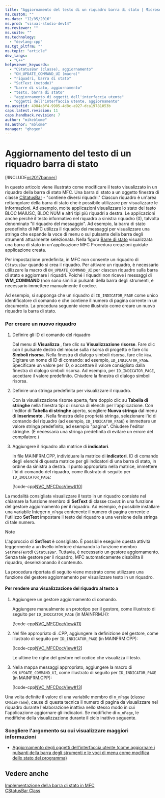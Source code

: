 ```yaml
---
title: "Aggiornamento del testo di un riquadro barra di stato | Microsoft Docs"
ms.custom: ""
ms.date: "12/05/2016"
ms.prod: "visual-studio-dev14"
ms.reviewer: ""
ms.suite: ""
ms.technology: 
  - "devlang-cpp"
ms.tgt_pltfrm: ""
ms.topic: "article"
dev_langs: 
  - "C++"
helpviewer_keywords: 
  - "CStatusBar (classe), aggiornamento"
  - "ON_UPDATE_COMMAND_UI (macro)"
  - "riquadri, barra di stato"
  - "SetText (metodo)"
  - "barre di stato, aggiornamento"
  - "testo, barra di stato"
  - "aggiornamento di oggetti dell'interfaccia utente"
  - "oggetti dell'interfaccia utente, aggiornamento"
ms.assetid: 4984a3f4-9905-4d8c-a927-dca19781053b
caps.latest.revision: 11
caps.handback.revision: 7
author: "mikeblome"
ms.author: "mblome"
manager: "ghogen"
---
```

# Aggiornamento del testo di un riquadro barra di stato
[!INCLUDE[vs2017banner](../assembler/inline/includes/vs2017banner.md)]

In questo articolo viene illustrato come modificare il testo visualizzato in un riquadro della barra di stato MFC.  Una barra di stato a un oggetto finestra di classe [CStatusBar](../mfc/reference/cstatusbar-class.md) \- "contiene diversi riquadri." Ciascun riquadro è un'area rettangolare della barra di stato che è possibile utilizzare per visualizzare le informazioni.  Ad esempio, molte applicazioni visualizzare lo stato del tasto BLOC MAIUSC, BLOC NUM e altri tipi più riquadri a destra.  Le applicazioni anche perché il testo informativo nel riquadro a sinistra riquadro \(0\), talvolta denominato "il riquadro del messaggio". Ad esempio, la barra di stato predefinito di MFC utilizza il riquadro dei messaggi per visualizzare una stringa che espande la voce di menu o sul pulsante della barra degli strumenti attualmente selezionata.  Nella figura [Barre di stato](../mfc/status-bar-implementation-in-mfc.md) visualizzata una barra di stato in un'applicazione MFC Procedura creazioni guidate applicazione creata.  
  
 Per impostazione predefinita, in MFC non consente un riquadro di `CStatusBar` quando si crea il riquadro.  Per attivare un riquadro, è necessario utilizzare la macro di `ON_UPDATE_COMMAND_UI` per ciascun riquadro sulla barra di stato e aggiornare i riquadri.  Poiché i riquadri non riceve i messaggi di **WM\_COMMAND** \(non sono simili ai pulsanti della barra degli strumenti, è necessario immettere manualmente il codice.  
  
 Ad esempio, si supponga che un riquadro di `ID_INDICATOR_PAGE` come unico identificatore di comando e che contiene il numero di pagina corrente in un documento.  La procedura seguente viene illustrato come creare un nuovo riquadro la barra di stato.  
  
### Per creare un nuovo riquadro  
  
1.  Definire gli ID di comando del riquadro  
  
     Dal menu di **Visualizza** , fare clic su **Visualizzazione risorse**.  Fare clic con il pulsante destro del mouse sulla risorsa di progetto e fare clic **Simboli risorsa**.  Nella finestra di dialogo simboli risorsa, fare clic `New`.  Digitare un nome di ID di comando: ad esempio, `ID_INDICATOR_PAGE`.  Specificare un valore per ID, o accettare il valore consigliato dalla finestra di dialogo simboli risorsa.  Ad esempio, per `ID_INDICATOR_PAGE`, accettare il valore predefinito.  Chiudere la finestra di dialogo simboli risorsa.  
  
2.  Definire una stringa predefinita per visualizzare il riquadro.  
  
     Con la visualizzazione risorse aperta, fare doppio clic su **Tabella di stringhe** nella finestra tipi di risorsa di elenchi per l'applicazione.  Con l'editor di **Tabella di stringhe** aperto, scegliere **Nuova stringa** dal menu di **Inserimento** .  Nella finestra delle proprietà stringa, selezionare l'id di comando del riquadro \(ad esempio, `ID_INDICATOR_PAGE`\) e immettere un valore stringa predefinito, ad esempio "pagina".  Chiudere l'editor stringhe. \(È necessaria una stringa predefinita di evitare un errore del compilatore.\)  
  
3.  Aggiungere il riquadro alla matrice di **indicatori**.  
  
     In file MAINFRM.CPP, individuare la matrice di **indicatori**.  ID di comando degli elenchi di questa matrice per gli indicatori di una barra di stato, in ordine da sinistra a destra.  Il punto appropriato nella matrice, immettere l'id di comando del riquadro, come illustrato di seguito per `ID_INDICATOR_PAGE`:  
  
     [!code-cpp[NVC_MFCDocView#10](../mfc/codesnippet/CPP/updating-the-text-of-a-status-bar-pane_1.cpp)]  
  
 La modalità consigliata visualizzare il testo in un riquadro consiste nel chiamare la funzione membro di **SetText** di classe `CCmdUI` in una funzione del gestore aggiornamento per il riquadro.  Ad esempio, è possibile installare una variabile Integer `m_nPage` contenente il numero di pagina corrente e l'utilizzo **SetText** impostare il testo del riquadro a una versione della stringa di tale numero.  
  
> [!NOTE]
>  L'approccio di **SetText** è consigliato.  È possibile eseguire questa attività leggermente a un livello inferiore chiamando la funzione membro `SetPaneText`di `CStatusBar`.  Tuttavia, è necessario un gestore aggiornamento.  Senza tale gestore per il riquadro, MFC automaticamente disabilita il riquadro, deselezionando il contenuto.  
  
 La procedura riportata di seguito viene mostrato come utilizzare una funzione del gestore aggiornamento per visualizzare testo in un riquadro.  
  
#### Per rendere una visualizzazione del riquadro al testo a  
  
1.  Aggiungere un gestore aggiornamento di comando.  
  
     Aggiungere manualmente un prototipo per il gestore, come illustrato di seguito per `ID_INDICATOR_PAGE` \(in MAINFRM.H\):  
  
     [!code-cpp[NVC_MFCDocView#11](../mfc/codesnippet/CPP/updating-the-text-of-a-status-bar-pane_2.h)]  
  
2.  Nel file appropriato di .CPP, aggiungere la definizione del gestore, come illustrato di seguito per `ID_INDICATOR_PAGE` \(in MAINFRM.CPP\):  
  
     [!code-cpp[NVC_MFCDocView#12](../mfc/codesnippet/CPP/updating-the-text-of-a-status-bar-pane_3.cpp)]  
  
     Le ultime tre righe del gestore nel codice che visualizza il testo.  
  
3.  Nella mappa messaggi appropriato, aggiungere la macro di `ON_UPDATE_COMMAND_UI`, come illustrato di seguito per `ID_INDICATOR_PAGE` \(in MAINFRM.CPP\):  
  
     [!code-cpp[NVC_MFCDocView#13](../mfc/codesnippet/CPP/updating-the-text-of-a-status-bar-pane_4.cpp)]  
  
 Una volta definite il valore di una variabile membro di `m_nPage` \(classe `CMainFrame`\), cause di questa tecnica il numero di pagina da visualizzare nel riquadro durante l'elaborazione inattiva nello stesso modo in cui l'applicazione aggiornare gli indicatori.  Se modifiche di `m_nPage`, le modifiche della visualizzazione durante il ciclo inattivo seguente.  
  
### Scegliere l'argomento su cui visualizzare maggiori informazioni  
  
-   [Aggiornamento degli oggetti dell'interfaccia utente \(come aggiornare i pulsanti della barra degli strumenti e le voci di menu come modifica dello stato del programma\)](../mfc/how-to-update-user-interface-objects.md)  
  
## Vedere anche  
 [Implementazione della barra di stato in MFC](../mfc/status-bar-implementation-in-mfc.md)   
 [CStatusBar Class](../mfc/reference/cstatusbar-class.md)